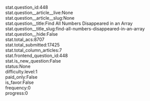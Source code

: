 stat.question_id:448  
stat.question__article__live:None  
stat.question__article__slug:None  
stat.question__title:Find All Numbers Disappeared in an Array  
stat.question__title_slug:find-all-numbers-disappeared-in-an-array  
stat.question__hide:False  
stat.total_acs:8707  
stat.total_submitted:17425  
stat.total_column_articles:7  
stat.frontend_question_id:448  
stat.is_new_question:False  
status:None  
difficulty.level:1  
paid_only:False  
is_favor:False  
frequency:0  
progress:0  
